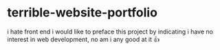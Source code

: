 # terrible-website-portfolio
 i hate front end
 i would like to preface this project by indicating i have no interest in web development, no am i any good at it 👍